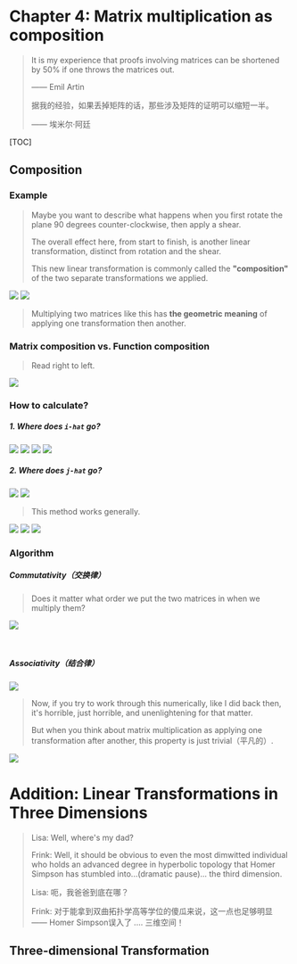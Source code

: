 # Chapter 4: Matrix multiplication as composition

> It is my experience that proofs involving matrices can be shortened by 50% if one throws the matrices out. 
>
> —— Emil Artin
>
> 据我的经验，如果丢掉矩阵的话，那些涉及矩阵的证明可以缩短一半。
>
> —— 埃米尔·阿廷

[TOC]

## Composition

### Example

> Maybe you want to describe what happens when you first rotate the plane 90 degrees counter-clockwise, then apply a shear. 
>
> The overall effect here, from start to finish, is another linear transformation, distinct from rotation and the shear. 
>
> This new linear transformation is commonly called the **"composition"** of the two separate transformations we applied. 



<img src="pic/4-1.jpg" />

<img src="pic/4-2.jpg" />



> Multiplying two matrices like this has **the geometric meaning** of applying one transformation then another. 



### Matrix composition vs. Function composition

> Read right to left. 

<img src="pic/4-3.jpg" />



### How to calculate?

##### 1. Where does `i-hat` go? 

<img src="pic/4-4.jpg" />

<img src="pic/4-5.jpg" />

<img src="pic/4-6.jpg" />

<img src="pic/4-7.jpg" />



##### 2. Where does `j-hat` go?

<img src="pic/4-8.jpg" />

<img src="pic/4-9.jpg" />



> This method works generally. 

<img src="pic/4-10.jpg" />

<img src="pic/4-11.jpg" />

<img src="pic/4-12.jpg" />



### Algorithm

##### Commutativity（交换律）

> Does it matter what order we put the two matrices in when we multiply them? 

<img src="pic/4-13.jpg" />

​                       

##### Associativity（结合律）

<img src="pic/4-14.jpg" />

> Now, if you try to work through this numerically, like I did back then, it's horrible, just horrible, and unenlightening for that matter. 
>
> But when you think about matrix multiplication as applying one transformation after another, this property is just trivial（平凡的）.

<img src="pic/4-15.jpg" />



# Addition: Linear Transformations in Three Dimensions 

> Lisa: Well, where's my dad?
>
> Frink: Well, it should be obvious to even the most dimwitted individual who holds an advanced degree in hyperbolic topology that Homer Simpson has stumbled into...(dramatic pause)... the third dimension.
>
> Lisa: 呃，我爸爸到底在哪？
>
> Frink: 对于能拿到双曲拓扑学高等学位的傻瓜来说，这一点也足够明显 —— Homer Simpson误入了 .... 三维空间！



## Three-dimensional Transformation

